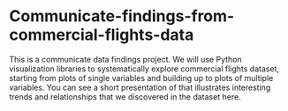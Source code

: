 # Communicate-findings-from-commercial-flights-data
This is a communicate data findings project. We will use Python visualization libraries to systematically explore commercial flights dataset, starting from plots of single variables and building up to plots of multiple variables. You can see a short presentation of that illustrates interesting trends and relationships that we discovered in the dataset here.
